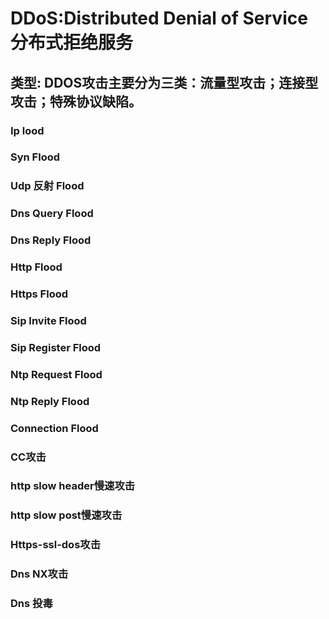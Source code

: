 # DDoS:Distributed Denial of Service 分布式拒绝服务

## 类型: DDOS攻击主要分为三类：流量型攻击；连接型攻击；特殊协议缺陷。
### Ip lood
### Syn Flood
### Udp 反射 Flood
### Dns Query Flood
### Dns Reply Flood
### Http Flood
### Https Flood
### Sip Invite Flood
### Sip Register Flood
### Ntp Request Flood
### Ntp Reply Flood
### Connection Flood
### CC攻击
### http slow header慢速攻击
### http slow post慢速攻击
### Https-ssl-dos攻击
### Dns NX攻击
### Dns 投毒